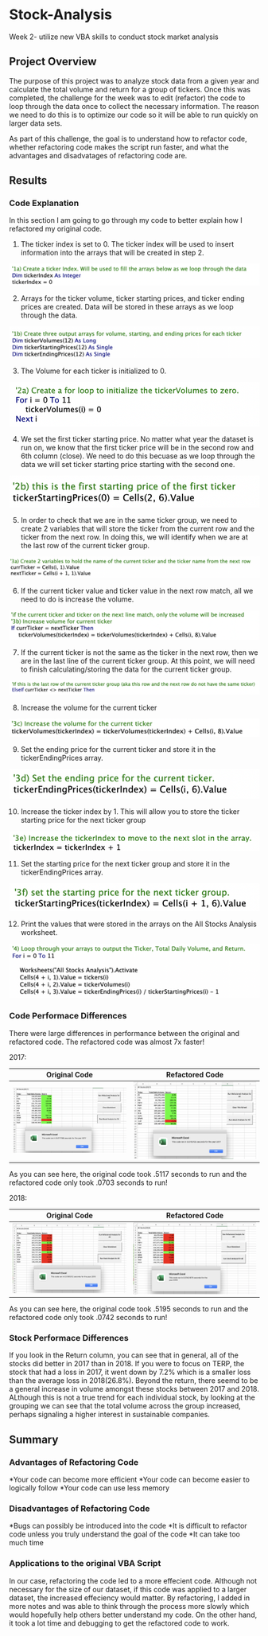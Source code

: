 # Stock-Analysis
Week 2- utilize new VBA skills to conduct stock market analysis

## Project Overview

The purpose of this project was to analyze stock data from a given year and calculate the total volume and return for a group of tickers. Once this was completed, the challenge for the week was to edit (refactor) the code to loop through the data once to collect the necessary information. The reason we need to do this is to optimize our code so it will be able to run quickly on larger data sets.  

As part of this challenge, the goal is to understand how to refactor code, whether refactoring code makes the script run faster, and what the advantages and disadvatages of refactoring code are.

## Results
### Code Explanation
In this section I am going to go through my code to better explain how I refactored my original code.

1. The ticker index is set to 0. The ticker index will be used to insert information into the arrays that will be created in step 2.

![ticker_index.png](CodeScreenshots/ticker_index.png) 

2. Arrays for the ticker volume, ticker starting prices, and ticker ending prices are created. Data will be stored in these arrays as we loop through the data.

![output_arrays.png](CodeScreenshots/output_arrays.png) 

3. The Volume for each ticker is initialized to 0. 

![tickerVolumes.png](CodeScreenshots/tickerVolumes.png) 

4. We set the first ticker starting price. No matter what year the dataset is run on, we know that the first ticker price will be in the second row and 6th column (close). We need to do this becuase as we loop through the data we will set ticker starting price starting with the second one.

![first_ticker_price.png](CodeScreenshots/first_ticker_price.png) 

5. In order to check that we are in the same ticker group, we need to create 2 variables that will store the ticker from the current row and the ticker from the next row. In doing this, we will identify when we are at the last row of the current ticker group.

![ticker_tracker.png](CodeScreenshots/ticker_tracker.png) 

6. If the current ticker value and ticker value in the next row match, all we need to do is increase the volume.

![within_ticker.png](CodeScreenshots/within_ticker.png) 

7. If the current ticker is not the same as the ticker in the next row, then we are in the last line of the current ticker group. At this point, we will need to finish calculating/storing the data for the current ticker group.

![last_row_ticker.png](CodeScreenshots/last_row_ticker.png) 

8. Increase the volume for the current ticker

![lrt_inc_vol.png](CodeScreenshots/lrt_inc_vol.png) 

9. Set the ending price for the current ticker and store it in the tickerEndingPrices array.

![lrt_end_price.png](CodeScreenshots/lrt_end_price.png) 

10. Increase the ticker index by 1. This will allow you to store the ticker starting price for the next ticker group

![lrt_tickerIndex.png](CodeScreenshots/lrt_tickerIndex.png) 

11. Set the starting price for the next ticker group and store it in the tickerEndingPrices array.

![lrt_start_price.png](CodeScreenshots/lrt_start_price.png) 

12. Print the values that were stored in the arrays on the All Stocks Analysis worksheet.

![calculation_storage.png](CodeScreenshots/calculation_storage.png) 

### Code Performace Differences

There were large differences in performance between the original and refactored code. The refactored code was almost 7x faster! 

2017:

Original Code                     | Refactored Code
:--------------------------------:|:--------------------------------:
![VBA_Orig_Code_2017.png](SupportingScreenshots/VBA_Orig_Code_2017.png) | ![VBA_Challenge_2017.png](Resources/VBA_Challenge_2017.png) 

As you can see here, the original code took .5117 seconds to run and the refactored code only took .0703 seconds to run!

2018:

Original Code                     | Refactored Code
:--------------------------------:|:--------------------------------:
![VBA_Orig_Code_2018.png](SupportingScreenshots/VBA_Orig_Code_2018.png) | ![VBA_Challenge_2018.png](Resources/VBA_Challenge_2018.png) 

As you can see here, the original code took .5195 seconds to run and the refactored code only took .0742 seconds to run!

### Stock Performace Differences

If you look in the Return column, you can see that in general, all of the stocks did better in 2017 than in 2018. If you were to focus on TERP, the stock that had a loss in 2017, it went down by 7.2% which is a smaller loss than the average loss in 2018(26.8%). Beyond the return, there seemd to be a general increase in volume amongst these stocks between 2017 and 2018. ALthough this is not a true trend for each individual stock, by looking at the grouping we can see that the total volume across the group increased, perhaps signaling a higher interest in sustainable companies. 

## Summary
### Advantages of Refactoring Code
*Your code can become more efficient 
*Your code can become easier to logically follow
*Your code can use less memory

### Disadvantages of Refactoring Code
*Bugs can possibly be introduced into the code
*It is difficult to refactor code unless you truly understand the goal of the code
*It can take too much time

### Applications to the original VBA Script
In our case, refactoring the code led to a more effecient code. Although not necessary for the size of our dataset, if this code was applied to a larger dataset, the increased effeciency would matter. By refactoring, I added in more notes and was able to think through the process more slowly which would hopefully help others better understand my code. On the other hand, it took a lot time and debugging to get the refactored code to work. 